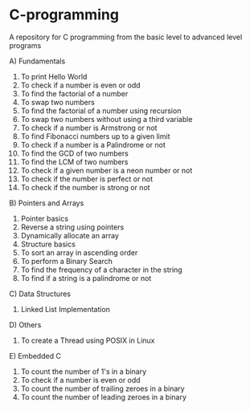 # C-programming
A repository for C programming from the basic level to advanced level programs

A) Fundamentals
   1) To print Hello World
   2) To check if a number is even or odd
   3) To find the factorial of a number
   4) To swap two numbers
   5) To find the factorial of a number using recursion
   6) To swap two numbers without using a third variable
   7) To check if a number is Armstrong or not
   8) To find Fibonacci numbers up to a given limit
   9) To check if a number is a Palindrome or not
   10) To find the GCD of two numbers
   11) To find the LCM of two numbers
   12) To check if a given number is a neon number or not
   13) To check if the number is perfect or not
   14) To check if the number is strong or not

B) Pointers and Arrays
   1) Pointer basics
   2) Reverse a string using pointers
   3) Dynamically allocate an array
   4) Structure basics
   5) To sort an array in ascending order
   6) To perform a Binary Search
   7) To find the frequency of a character in the string
   8) To find if a string is a palindrome or not

C) Data Structures
   1) Linked List Implementation 

D) Others
   1) To create a Thread using POSIX in Linux

E) Embedded C
   1) To count the number of 1's in a binary
   2) To check if a number is even or odd
   3) To count the number of trailing zeroes in a binary
   4) To count the number of leading zeroes in a binary
